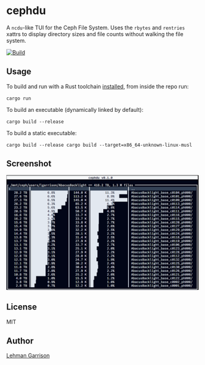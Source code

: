 # cephdu

A `ncdu`-like TUI for the Ceph File System. Uses the `rbytes` and `rentries` xattrs to display directory sizes and file counts without walking the file system.

[![Build](https://github.com/flatironinstitute/cephdu/actions/workflows/rust.yml/badge.svg)](https://github.com/flatironinstitute/cephdu/actions/workflows/rust.yml)

## Usage

To build and run with a Rust toolchain [installed](https://www.rust-lang.org/tools/install), from inside the repo run:
```console
cargo run
```

To build an executable (dynamically linked by default):
```console
cargo build --release
```

To build a static executable:
```console
cargo build --release cargo build --target=x86_64-unknown-linux-musl
```

## Screenshot
![screenshot](./cephdu.png)

## License
MIT

## Author
[Lehman Garrison](https://github.com/lgarrison/)

